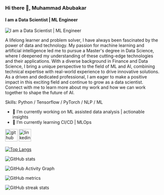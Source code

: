 ### Hi there 👋, Muhammad Abubakar
#### I am a Data Scientist | ML Engineer
![I am a Data Scientist | ML Engineer]()

A lifelong learner and problem solver, I have always been fascinated by the power of data and technology. My passion for machine learning and artificial intelligence led me to pursue a Master's degree in Data Science, where I deepened my understanding of these cutting-edge technologies and their applications. With a diverse background in Finance and Data Science, I bring a unique perspective to the field of ML and AI, combining technical expertise with real-world experience to drive innovative solutions. As a driven and dedicated professional, I am eager to make a positive impact in this exciting field and continue to grow as a data scientist. Connect with me to learn more about my work and how we can work together to shape the future of AI.

Skills: Python / Tensorflow / PyTorch / NLP / ML

- 🔭 I’m currently working on ML assisted data analysis | actionable insights 
- 🌱 I’m currently learning CI/CD | MLOps 


[<img src='https://cdn.jsdelivr.net/npm/simple-icons@3.0.1/icons/github.svg' alt='github' height='40'>](https://github.com/abubakarjutt)  [<img src='https://cdn.jsdelivr.net/npm/simple-icons@3.0.1/icons/linkedin.svg' alt='linkedin' height='40'>](https://www.linkedin.com/in/https://www.linkedin.com/in/muhammad-abubakar-683bbab9//)  

[![Top Langs](https://github-readme-stats.vercel.app/api/top-langs/?username=abubakarjutt)](https://github.com/anuraghazra/github-readme-stats)

![GitHub stats](https://github-readme-stats.vercel.app/api?username=abubakarjutt&show_icons=true)  

![GitHub Activity Graph](https://activity-graph.herokuapp.com/graph?username=abubakarjutt)  

![GitHub metrics](https://metrics.lecoq.io/abubakarjutt)  

![GitHub streak stats](https://streak-stats.demolab.com/?user=abubakarjutt)  


